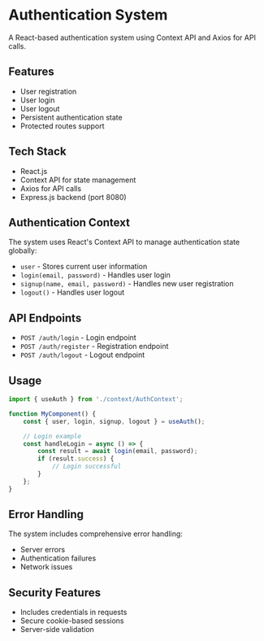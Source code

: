 # Authentication System

A React-based authentication system using Context API and Axios for API calls.

## Features

- User registration
- User login
- User logout
- Persistent authentication state
- Protected routes support

## Tech Stack

- React.js
- Context API for state management
- Axios for API calls
- Express.js backend (port 8080)

## Authentication Context

The system uses React's Context API to manage authentication state globally:

- `user` - Stores current user information
- `login(email, password)` - Handles user login
- `signup(name, email, password)` - Handles new user registration
- `logout()` - Handles user logout

## API Endpoints

- `POST /auth/login` - Login endpoint
- `POST /auth/register` - Registration endpoint
- `POST /auth/logout` - Logout endpoint

## Usage

```jsx
import { useAuth } from './context/AuthContext';

function MyComponent() {
    const { user, login, signup, logout } = useAuth();

    // Login example
    const handleLogin = async () => {
        const result = await login(email, password);
        if (result.success) {
            // Login successful
        }
    };
}
```

## Error Handling

The system includes comprehensive error handling:
- Server errors
- Authentication failures
- Network issues

## Security Features

- Includes credentials in requests
- Secure cookie-based sessions
- Server-side validation
